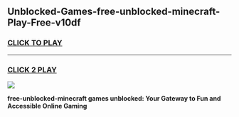 
## Unblocked-Games-free-unblocked-minecraft-Play-Free-v10df
<h3>
<a href="https://premium76.site?title=free-unblocked-minecraft&ref=10A">CLICK TO PLAY</a></h3>
<hr>

<h3>
<a href="https://premium76.site?title=free-unblocked-minecraft&ref=10A">CLICK 2 PLAY</a>
  
</h3>

<a href="https://premium76.site?title=free-unblocked-minecraft&ref=10A"><img src="https://clearcache.store/games.png"></a>


**free-unblocked-minecraft games unblocked: Your Gateway to Fun and Accessible Online Gaming**
